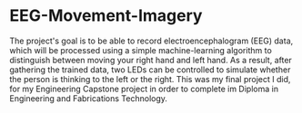 # EEG-Movement-Imagery
The project's goal is to be able to record electroencephalogram (EEG) data, which will be processed using a simple machine-learning algorithm to distinguish between moving your right hand and left hand. As a result, after gathering the trained data, two LEDs can be controlled to simulate whether the person is thinking to the left or the right.
This was my final project I did, for my Engineering Capstone project in order to complete im Diploma in Engineering and Fabrications Technology.

